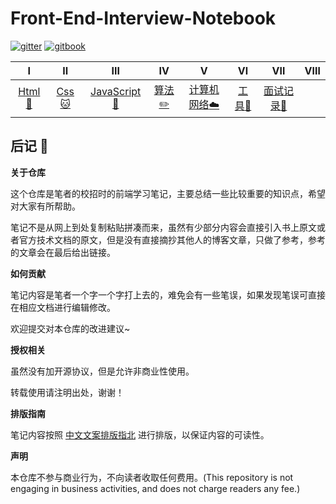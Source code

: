 # Front-End-Interview-Notebook



[![gitter](https://img.shields.io/badge/_-gitter-blue.svg)]() [![gitbook](https://img.shields.io/badge/>-gitbook-blue.svg)]() 

|               Ⅰ                |                    Ⅱ                     |                   Ⅲ                    |                     Ⅳ                      |                     Ⅴ                      |                   Ⅵ                   |           Ⅶ           |               Ⅷ          |
| :----------------------------: | :--------------------------------------: | :------------------------------------: | :----------------------------------------: | :----------------------------------------: | :-----------------------------------: | :-------------------: | :-------------------: | 
| [Html :baby_chick:](#Html总结-baby_chick) | [Css :cat:](#Css总结-cat) | [JavaScript :koala:](#JavaScript总结-koala)| [算法:pencil2:](#算法总结-pencil2) |  [计算机网络:cloud:](#计算机网络总结-cloud) | [工具:hammer:](#工具总结-hammer) | [面试记录:goat:](#面试记录总结-goat) | 

<!-- [后记:memo:](#后记-memo) | -->

<!-- ## Html总结 :baby_chick:

> [Html 基础总结](https://github.com/CavsZhouyou/Interview-Notebook/blob/master/Html/Html.md)

本部分主要是我在复习总结 Html 相关知识和相关面试题时所做的笔记，主要是一些常见面试题和知识点总结，如果出现错误，希望大家帮忙指出！

## Css总结 :cat:

> [Css 基础总结](https://github.com/CavsZhouyou/Interview-Notebook/tree/master/Css/Css.md)

## JavaScript总结 :koala:

> [JavaScript 基础总结](https://github.com/CavsZhouyou/Interview-Notebook/tree/master/JavaScript/JavaScript.md) 

## 算法总结 :pencil2:

> [基本数据结构和算法](https://github.com/CavsZhouyou/Interview-Notebook/blob/master/%E7%AE%97%E6%B3%95/%E7%AE%97%E6%B3%95.md) 

> [剑指 offer 思路总结](https://github.com/CavsZhouyou/Interview-Notebook/blob/master/%E7%AE%97%E6%B3%95/%E5%89%91%E6%8C%87offer.md)

> [智力题总结](https://github.com/CavsZhouyou/Interview-Notebook/blob/master/%E7%AE%97%E6%B3%95/%E6%99%BA%E5%8A%9B%E9%A2%98.md)

## 计算机网络总结 :cloud:

> [计算机网络](https://github.com/CavsZhouyou/Interview-Notebook/blob/master/%E8%AE%A1%E7%AE%97%E6%9C%BA%E7%BD%91%E7%BB%9C/%E8%AE%A1%E7%AE%97%E6%9C%BA%E7%BD%91%E7%BB%9C.md) 

## 工具总结 :hammer:

> [Git](https://github.com/CavsZhouyou/Interview-Notebook/blob/master/%E5%B7%A5%E5%85%B7/%E5%B7%A5%E5%85%B7.md) 

## 面试记录总结 :goat:

> [Git](https://github.com/CavsZhouyou/Interview-Notebook/blob/master/%E5%B7%A5%E5%85%B7/%E5%B7%A5%E5%85%B7.md)  -->

## 后记 :memo:

**关于仓库**

这个仓库是笔者的校招时的前端学习笔记，主要总结一些比较重要的知识点，希望对大家有所帮助。

笔记不是从网上到处复制粘贴拼凑而来，虽然有少部分内容会直接引入书上原文或者官方技术文档的原文，但是没有直接摘抄其他人的博客文章，只做了参考，参考的文章会在最后给出链接。

**如何贡献**

笔记内容是笔者一个字一个字打上去的，难免会有一些笔误，如果发现笔误可直接在相应文档进行编辑修改。

欢迎提交对本仓库的改进建议~

**授权相关**

虽然没有加开源协议，但是允许非商业性使用。

转载使用请注明出处，谢谢！

**排版指南**

笔记内容按照 [中文文案排版指北](http://mazhuang.org/wiki/chinese-copywriting-guidelines/) 进行排版，以保证内容的可读性。

**声明**

本仓库不参与商业行为，不向读者收取任何费用。(This repository is not engaging in business activities, and does not charge readers any fee.)
